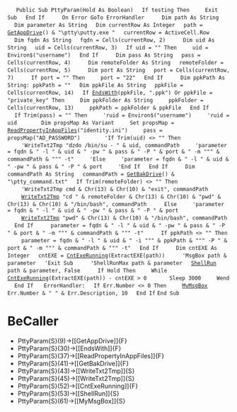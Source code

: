&nbsp;&nbsp;&nbsp;&nbsp;
`Public Sub PttyParam(Hold As Boolean)`
&nbsp;&nbsp;&nbsp;&nbsp;`If testing Then`
&nbsp;&nbsp;&nbsp;&nbsp;&nbsp;&nbsp;&nbsp;&nbsp;`Exit Sub`
&nbsp;&nbsp;&nbsp;&nbsp;`End If`
&nbsp;&nbsp;&nbsp;&nbsp;
&nbsp;&nbsp;&nbsp;&nbsp;`On Error GoTo ErrorHandler`
&nbsp;&nbsp;&nbsp;&nbsp;
&nbsp;&nbsp;&nbsp;&nbsp;`Dim path As String`
&nbsp;&nbsp;&nbsp;&nbsp;`Dim parameter As String`
&nbsp;&nbsp;&nbsp;&nbsp;`Dim currentRow As Integer`
&nbsp;&nbsp;&nbsp;&nbsp;`path = `[`GetAppDrive`](GetAppDrive)`() & "\ptty\putty.exe "`
&nbsp;&nbsp;&nbsp;&nbsp;`currentRow = ActiveCell.Row`
&nbsp;&nbsp;&nbsp;&nbsp;
&nbsp;&nbsp;&nbsp;&nbsp;`Dim fqdn As String`
&nbsp;&nbsp;&nbsp;&nbsp;`fqdn = Cells(currentRow, 2)`
&nbsp;&nbsp;&nbsp;&nbsp;
&nbsp;&nbsp;&nbsp;&nbsp;`Dim uid As String`
&nbsp;&nbsp;&nbsp;&nbsp;`uid = Cells(currentRow, 3)`
&nbsp;&nbsp;&nbsp;&nbsp;`If uid = "" Then`
&nbsp;&nbsp;&nbsp;&nbsp;&nbsp;&nbsp;&nbsp;&nbsp;`uid = Environ$("username")`
&nbsp;&nbsp;&nbsp;&nbsp;`End If`
&nbsp;&nbsp;&nbsp;&nbsp;
&nbsp;&nbsp;&nbsp;&nbsp;`Dim pass As String`
&nbsp;&nbsp;&nbsp;&nbsp;`pass = Cells(currentRow, 4)`
&nbsp;&nbsp;&nbsp;&nbsp;
&nbsp;&nbsp;&nbsp;&nbsp;`Dim remoteFolder As String`
&nbsp;&nbsp;&nbsp;&nbsp;`remoteFolder = Cells(currentRow, 5)`
&nbsp;&nbsp;&nbsp;&nbsp;
&nbsp;&nbsp;&nbsp;&nbsp;`Dim port As String`
&nbsp;&nbsp;&nbsp;&nbsp;`port = Cells(currentRow, 7)`
&nbsp;&nbsp;&nbsp;&nbsp;
&nbsp;&nbsp;&nbsp;&nbsp;`If port = "" Then`
&nbsp;&nbsp;&nbsp;&nbsp;&nbsp;&nbsp;&nbsp;&nbsp;`port = "22"`
&nbsp;&nbsp;&nbsp;&nbsp;`End If`
&nbsp;&nbsp;&nbsp;&nbsp;
&nbsp;&nbsp;&nbsp;&nbsp;`Dim ppkPath As String: ppkPath = ""`
&nbsp;&nbsp;&nbsp;&nbsp;`Dim ppkFile As String`
&nbsp;&nbsp;&nbsp;&nbsp;`ppkFile = Cells(currentRow, 14)`
&nbsp;&nbsp;&nbsp;&nbsp;`If `[`EndsWith`](EndsWith)`(ppkFile, ".ppk") Or ppkFile = "private_key" Then`
&nbsp;&nbsp;&nbsp;&nbsp;&nbsp;&nbsp;&nbsp;&nbsp;`Dim ppkFolder As String`
&nbsp;&nbsp;&nbsp;&nbsp;&nbsp;&nbsp;&nbsp;&nbsp;`ppkFolder = Cells(currentRow, 13)`
&nbsp;&nbsp;&nbsp;&nbsp;&nbsp;&nbsp;&nbsp;&nbsp;`ppkPath = ppkFolder & ppkFile`
&nbsp;&nbsp;&nbsp;&nbsp;`End If`
&nbsp;&nbsp;&nbsp;&nbsp;
&nbsp;&nbsp;&nbsp;&nbsp;`If Trim(pass) = "" Then`
&nbsp;&nbsp;&nbsp;&nbsp;&nbsp;&nbsp;&nbsp;&nbsp;`'ruid = Environ$("username")`
&nbsp;&nbsp;&nbsp;&nbsp;&nbsp;&nbsp;&nbsp;&nbsp;`'ruid = uid`
&nbsp;&nbsp;&nbsp;&nbsp;
&nbsp;&nbsp;&nbsp;&nbsp;&nbsp;&nbsp;&nbsp;&nbsp;`Dim propsMap As Variant`
&nbsp;&nbsp;&nbsp;&nbsp;&nbsp;&nbsp;&nbsp;&nbsp;`Set propsMap = `[`ReadPropertyInAppFiles`](ReadPropertyInAppFiles)`("identity.ini")`
&nbsp;&nbsp;&nbsp;&nbsp;&nbsp;&nbsp;&nbsp;&nbsp;`pass = propsMap("AD_PASSWORD")`
&nbsp;&nbsp;&nbsp;&nbsp;
&nbsp;&nbsp;&nbsp;&nbsp;&nbsp;&nbsp;&nbsp;&nbsp;`'If Trim(uid) <> "" Then`
&nbsp;&nbsp;&nbsp;&nbsp;&nbsp;&nbsp;&nbsp;&nbsp;`'WriteTxt2Tmp "dzdo /bin/su - " & uid, commandPath`
&nbsp;&nbsp;&nbsp;&nbsp;&nbsp;&nbsp;&nbsp;&nbsp;`'parameter = fqdn & " -l " & uid & " -pw " & pass & " -P " & port & " -m """ & commandPath & """ -t"`
&nbsp;&nbsp;&nbsp;&nbsp;&nbsp;&nbsp;&nbsp;&nbsp;`'Else`
&nbsp;&nbsp;&nbsp;&nbsp;&nbsp;&nbsp;&nbsp;&nbsp;`'parameter = fqdn & " -l " & uid & " -pw " & pass & " -P " & port`
&nbsp;&nbsp;&nbsp;&nbsp;&nbsp;&nbsp;&nbsp;&nbsp;`'End If`
&nbsp;&nbsp;&nbsp;&nbsp;`End If`
&nbsp;&nbsp;&nbsp;&nbsp;
&nbsp;&nbsp;&nbsp;&nbsp;`Dim commandPath As String`
&nbsp;&nbsp;&nbsp;&nbsp;`commandPath = `[`GetBakDrive`](GetBakDrive)`() & "\ptty_command.txt"`
&nbsp;&nbsp;&nbsp;&nbsp;`If Trim(remoteFolder) <> "" Then`
&nbsp;&nbsp;&nbsp;&nbsp;&nbsp;&nbsp;&nbsp;&nbsp;`'WriteTxt2Tmp cmd & Chr(13) & Chr(10) & "exit", commandPath`
&nbsp;&nbsp;&nbsp;&nbsp;&nbsp;&nbsp;&nbsp;&nbsp;[`WriteTxt2Tmp`](WriteTxt2Tmp)` "cd " & remoteFolder & Chr(13) & Chr(10) & "pwd" & Chr(13) & Chr(10) & "/bin/bash", commandPath`
&nbsp;&nbsp;&nbsp;&nbsp;
&nbsp;&nbsp;&nbsp;&nbsp;`Else`
&nbsp;&nbsp;&nbsp;&nbsp;&nbsp;&nbsp;&nbsp;&nbsp;`'parameter = fqdn & " -l " & uid & " -pw " & pass & " -P " & port`
&nbsp;&nbsp;&nbsp;&nbsp;&nbsp;&nbsp;&nbsp;&nbsp;[`WriteTxt2Tmp`](WriteTxt2Tmp)` "pwd" & Chr(13) & Chr(10) & "/bin/bash", commandPath`
&nbsp;&nbsp;&nbsp;&nbsp;`End If`
&nbsp;&nbsp;&nbsp;&nbsp;
&nbsp;&nbsp;&nbsp;&nbsp;`parameter = fqdn & " -l " & uid & " -pw " & pass & " -P " & port & " -m """ & commandPath & """ -t"`
&nbsp;&nbsp;&nbsp;&nbsp;
&nbsp;&nbsp;&nbsp;&nbsp;`If ppkPath <> "" Then`
&nbsp;&nbsp;&nbsp;&nbsp;&nbsp;&nbsp;&nbsp;&nbsp;`parameter = fqdn & " -l " & uid & " -i """ & ppkPath & """ -P " & port & " -m """ & commandPath & """ -t"`
&nbsp;&nbsp;&nbsp;&nbsp;`End If`
&nbsp;&nbsp;&nbsp;&nbsp;
&nbsp;&nbsp;&nbsp;&nbsp;`Dim cntEXE As Integer`
&nbsp;&nbsp;&nbsp;&nbsp;`cntEXE = `[`CntExeRunning`](CntExeRunning)`(ExtractEXE(path))`
&nbsp;&nbsp;&nbsp;&nbsp;
&nbsp;&nbsp;&nbsp;&nbsp;`'MsgBox path & parameter`
&nbsp;&nbsp;&nbsp;&nbsp;`'Exit Sub`
&nbsp;&nbsp;&nbsp;&nbsp;
&nbsp;&nbsp;&nbsp;&nbsp;`'ShellRunMax path & parameter`
&nbsp;&nbsp;&nbsp;&nbsp;[`ShellRun`](ShellRun)` path & parameter, False`
&nbsp;&nbsp;&nbsp;&nbsp;
&nbsp;&nbsp;&nbsp;&nbsp;`If Hold Then`
&nbsp;&nbsp;&nbsp;&nbsp;&nbsp;&nbsp;&nbsp;&nbsp;`While `[`CntExeRunning`](CntExeRunning)`(ExtractEXE(path)) - cntEXE > 0`
&nbsp;&nbsp;&nbsp;&nbsp;&nbsp;&nbsp;&nbsp;&nbsp;&nbsp;&nbsp;&nbsp;&nbsp;`Sleep 3000`
&nbsp;&nbsp;&nbsp;&nbsp;&nbsp;&nbsp;&nbsp;&nbsp;`Wend`
&nbsp;&nbsp;&nbsp;&nbsp;`End If`
&nbsp;&nbsp;&nbsp;&nbsp;
`ErrorHandler:`
&nbsp;&nbsp;&nbsp;&nbsp;`If Err.Number <> 0 Then`
&nbsp;&nbsp;&nbsp;&nbsp;&nbsp;&nbsp;&nbsp;&nbsp;[`MyMsgBox`](MyMsgBox)` Err.Number & " " & Err.Description, 10`
&nbsp;&nbsp;&nbsp;&nbsp;`End If`
`End Sub`


# BeCaller
- PttyParam{S}(9)->[[GetAppDrive]]{F}
- PttyParam{S}(30)->[[EndsWith]]{F}
- PttyParam{S}(37)->[[ReadPropertyInAppFiles]]{F}
- PttyParam{S}(41)->[[GetBakDrive]]{F}
- PttyParam{S}(43)->[[WriteTxt2Tmp]]{S}
- PttyParam{S}(45)->[[WriteTxt2Tmp]]{S}
- PttyParam{S}(52)->[[CntExeRunning]]{F}
- PttyParam{S}(53)->[[ShellRun]]{S}
- PttyParam{S}(61)->[[MyMsgBox]]{S}

